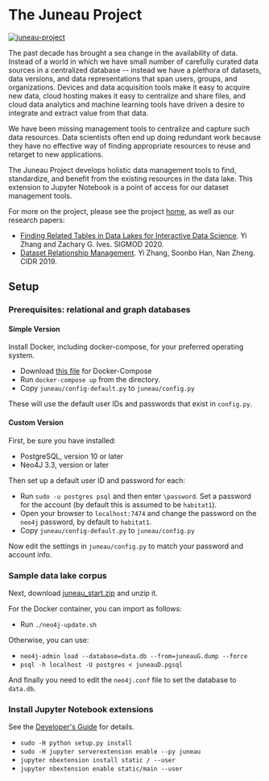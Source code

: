 # The Juneau Project

[![juneau-project](https://circleci.com/gh/juneau-project/juneau.svg?style=shield)](https://app.circleci.com/pipelines/github/juneau-project)
 
The past decade has brought a sea change in the availability of data. Instead of a world in which we have small number of carefully curated data sources in a centralized database -- instead we have a plethora of datasets, data versions, and data representations that span users, groups, and organizations. Devices and data acquisition tools make it easy to acquire new data, cloud hosting makes it easy to centralize and share files, and cloud data analytics and machine learning tools have driven a desire to integrate and extract value from that data.

We have been missing management tools to centralize and capture such data resources. Data scientists often end up doing redundant work because they have no effective way of finding appropriate resources to reuse and retarget to new applications.

The Juneau Project develops holistic data management tools to find, standardize, and benefit from the existing resources in the data lake.  This extension to Jupyter Notebook is a point of access for our dataset management tools. 

For more on the project, please see the project
[home](https://dbappserv.cis.upenn.edu/home/?q=node/259), as well as our research papers:

* [Finding Related Tables in Data Lakes for Interactive Data Science](https://www.cis.upenn.edu/~zives/research/Finding_Related_Tables_in_Data_Lakes_for_Interactive_Data_Science.pdf). Yi Zhang and Zachary G. Ives. SIGMOD 2020.
* [Dataset Relationship Management](http://cidrdb.org/cidr2019/papers/p55-ives-cidr19.pdf). Yi Zhang, Soonbo Han, Nan Zheng. CIDR 2019.

## Setup

### Prerequisites: relational and graph databases

#### Simple Version

Install Docker, including docker-compose, for your preferred operating system.

* Download [this file](https://bitbucket.org/penndb/pennprov/raw/f6fa02fdebdd1bf99a6abc25f56b9dcaf4d28e26/docker-container/docker-compose.yml) for Docker-Compose
* Run `docker-compose up` from the directory.
* Copy `juneau/config-default.py` to `juneau/config.py` 

These will use the default user IDs and passwords that exist in `config.py`.

#### Custom Version

First, be sure you have installed:

* PostgreSQL, version 10 or later
* Neo4J 3.3, version or later

Then set up a default user ID and password for each: 

* Run `sudo -u postgres psql` and then enter `\password`.  Set a password for the account (by default this is assumed to be `habitat1`).
* Open your browser to `localhost:7474` and change the password on the `neo4j` password, by default to `habitat1`.
* Copy `juneau/config-default.py` to `juneau/config.py` 

Now edit the settings in `juneau/config.py` to match your password and account info.

### Sample data lake corpus

Next, download [juneau_start.zip](https://slack-files.com/T239LE4BH-F017E751CR2-dc5d4c5c86) and unzip it.

For the Docker container, you can import as follows:
* Run `./neo4j-update.sh`

Otherwise, you can use:
* `neo4j-admin load --database=data.db --from=juneauG.dump --force`
* `psql -h localhost -U postgres < juneauD.pgsql`

And finally you need to edit the `neo4j.conf` file to set the database
to `data.db`.

### Install Jupyter Notebook extensions

See the [Developer's Guide](docs/Developers.md) for details.

* `sudo -H python setup.py install`
* `sudo -H jupyter serverextension enable --py juneau`
* `jupyter nbextension install static / --user`
* `jupyter nbextension enable static/main --user`
